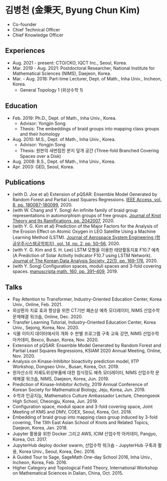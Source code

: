 # 김병천 (金秉天, Byung Chun Kim)

* Co-founder
* Chief Technical Officer
* Chief Knowledge Officer


## Experiences

* Aug. 2021 - present: CTO/CKO, IQCT Inc., Seoul, Korea.
* Mar. 2019 - Aug. 2021: Postdoctoral Researcher, National Institute for Mathematical Sciences (NIMS), Daejeon, Korea.
* Mar. - Aug. 2018: Part-time Lecturer, Dept. of Math., Inha Univ., Incheon, Korea.
  - General Topology 1 (위상수학 1)


## Education

* Feb. 2019: Ph.D., Dept. of Math., Inha Univ., Korea.
  - Advisor: Yongjin Song
  - Thesis: The embeddings of braid groups into mapping class groups and their homology
* Aug. 2010: M.S., Dept. of Math., Inha Univ., Korea.
  - Advisor: Yongjin Song
  - Thesis: 원판의 세번접힌 분지 덮개 공간 (Three-fold Branched Covering Spaces over a Disk)
* Aug. 2008: B.S., Dept. of Math., Inha Univ., Korea.
* Apr. 2003: GED, Seoul, Korea.


## Publications

* (with D. Joe et al) Extension of pQSAR: Ensemble Model Generated by Random Forest and Partial Least Squares Regressions. [IEEE Access, vol. 8, pp. 180087-180099](https://doi.org/10.1109/ACCESS.2020.3027828), 2020.
* (with W. Chang and Y. Song) An infinite family of braid group representations in automorphism groups of free groups. [Journal of Knot Theory and Its Ramifications, pp. 2042007](https://doi.org/10.1142/S0218216520420079), 2020.
* (with Y. G. Kim et al) Prediction of the Major Factors for the Analysis of the Erosion Effect on Atomic Oxygen in LEO Satellite Using a Machine Learning Method (LSTM). [Journal of Aerospace System Engineering (항공우주시스템공학회지), vol. 14, no. 2, pp. 50–56](https://doi.org/10.20910/JASE.2020.14.2.50), 2020.
* (with Y. G. Kim and S. H. Lee) LSTM 모형을 이용한 태양활동지표 F10.7 예측 (A Prediction of Solar Activity Indicator F10.7 using LSTM Network). [Journal of The Korean Data Analysis Society, 22(1), pp. 169-176](https://doi.org/10.37727/jkdas.2020.22.1.169), 2020.
* (with Y. Song) Configuration spaces, moduli spaces and 3-fold covering spaces. [manuscripta math. 160, pp. 391–409](https://doi.org/10.1007/s00229-018-1081-5), 2019.


## Talks

* Pay Attention to Transformer, Industry-Oriented Education Center, Korea Univ., Online, Feb. 2021.
* 외상환자 치료 효과 향상을 위한 CT기반 폐손상 예측 모더레이터, NIMS 산업수학 문제해결 워크숍, Online, Dec. 2020.
* Transfer Learning Tutorial, Industry-Oriented Education Center, Korea Univ., Sejong, Korea, Nov. 2020.
* 식물 이미지 데이터에서의 개화 수 판별 프로그램 구축 교육 강연, NIMS 산업수학 아카데미, Bexco, Busan, Korea, Nov. 2020.
* Extension of pQSAR: Ensemble Model Generated by Random Forest and Partial Least Squares Regressions, KSIAM 2020 Annual Meeting, Online, Nov. 2020.
* Analysis on Kinase-Inhibitor bioactivity prediction model, IITP Workshop, Dongseo Univ., Busan, Korea, Oct. 2019.
* 원자산소의 저궤도위성부품에 대한 침식정도 예측 모더레이터, NIMS 산업수학 문제해결 워크숍, NIMS, Daejeon, Korea, Jun. 2019.
* Prediction of Kinase-Inhibitor Activity, 2019 Annual Conference of Korean Society for Mathematical Biology, Jeju, Korea, Jun. 2019.
* 수학과 인공지능, Mathematics Culture Ambassador Lecture, Cheongseok High School, Cheongju, Korea, Jun. 2019.
* Configuration space, moduli space and 3-fold covering space, Joint Meeting of KMS and DMV, COEX, Seoul, Korea, Oct. 2018.
* Embedding of braid group into mapping class group induced by 3-fold covering, The 13th East Asian School of Knots and Related Topics, Daejeon, Korea, Jan. 2018.
* Jupyter 활용을 위한 Docker 그리고 AWS, ICIM 산업수학 아카데미, Pangyo, Korea, Oct. 2017.
* JupyterHub deploy docker swarm, 산업수학 워크숍 - JupyterHub 구축과 활용, Korea Univ., Seoul, Korea, Dec. 2016.
* A Guided Tour to Sage, SageMath One-day School 2016, Inha Univ., Incheon, Korea, Feb. 2016.
* Higher Category and Topological Field Theory, International Workshop on Mathematical Sciences in Dalian, China, Oct. 2015.
